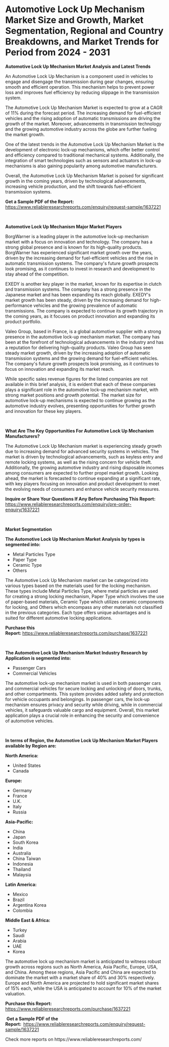 <p><h1>Automotive Lock Up Mechanism Market Size and Growth, Market Segmentation, Regional and Country Breakdowns, and Market Trends for Period from 2024 -  2031</h1></p><p><strong>Automotive Lock Up Mechanism Market Analysis and Latest Trends</strong></p>
<p><p>An Automotive Lock Up Mechanism is a component used in vehicles to engage and disengage the transmission during gear changes, ensuring smooth and efficient operation. This mechanism helps to prevent power loss and improves fuel efficiency by reducing slippage in the transmission system.</p><p>The Automotive Lock Up Mechanism Market is expected to grow at a CAGR of 11% during the forecast period. The increasing demand for fuel-efficient vehicles and the rising adoption of automatic transmissions are driving the growth of the market. Moreover, advancements in transmission technology and the growing automotive industry across the globe are further fueling the market growth.</p><p>One of the latest trends in the Automotive Lock Up Mechanism Market is the development of electronic lock-up mechanisms, which offer better control and efficiency compared to traditional mechanical systems. Additionally, the integration of smart technologies such as sensors and actuators in lock-up mechanisms is also gaining popularity among automotive manufacturers.</p><p>Overall, the Automotive Lock Up Mechanism Market is poised for significant growth in the coming years, driven by technological advancements, increasing vehicle production, and the shift towards fuel-efficient transmission systems.</p></p>
<p><strong>Get a Sample PDF of the Report:&nbsp;</strong> <a href="https://www.reliableresearchreports.com/enquiry/request-sample/1637221">https://www.reliableresearchreports.com/enquiry/request-sample/1637221</a></p>
<p>&nbsp;</p>
<p><strong>Automotive Lock Up Mechanism Major Market Players</strong></p>
<p><p>BorgWarner is a leading player in the automotive lock-up mechanism market with a focus on innovation and technology. The company has a strong global presence and is known for its high-quality products. BorgWarner has experienced significant market growth over the years, driven by the increasing demand for fuel-efficient vehicles and the rise in automatic transmission systems. The company's future growth prospects look promising, as it continues to invest in research and development to stay ahead of the competition.</p><p>EXEDY is another key player in the market, known for its expertise in clutch and transmission systems. The company has a strong presence in the Japanese market and has been expanding its reach globally. EXEDY's market growth has been steady, driven by the increasing demand for high-performance vehicles and the growing prevalence of automatic transmissions. The company is expected to continue its growth trajectory in the coming years, as it focuses on product innovation and expanding its product portfolio.</p><p>Valeo Group, based in France, is a global automotive supplier with a strong presence in the automotive lock-up mechanism market. The company has been at the forefront of technological advancements in the industry and has a reputation for delivering high-quality products. Valeo Group has seen steady market growth, driven by the increasing adoption of automatic transmission systems and the growing demand for fuel-efficient vehicles. The company's future growth prospects look promising, as it continues to focus on innovation and expanding its market reach.</p><p>While specific sales revenue figures for the listed companies are not available in this brief analysis, it is evident that each of these companies plays a significant role in the automotive lock-up mechanism market, with strong market positions and growth potential. The market size for automotive lock-up mechanisms is expected to continue growing as the automotive industry evolves, presenting opportunities for further growth and innovation for these key players.</p></p>
<p>&nbsp;</p>
<p><strong>What Are The Key Opportunities For Automotive Lock Up Mechanism Manufacturers?</strong></p>
<p><p>The Automotive Lock Up Mechanism market is experiencing steady growth due to increasing demand for advanced security systems in vehicles. The market is driven by technological advancements, such as keyless entry and remote locking systems, as well as the rising concern for vehicle theft. Additionally, the growing automotive industry and rising disposable incomes among consumers are expected to further propel market growth. Looking ahead, the market is forecasted to continue expanding at a significant rate, with key players focusing on innovation and product development to meet the evolving needs of consumers and enhance vehicle security measures.</p></p>
<p><strong>Inquire or Share Your Questions If Any Before Purchasing This Report:</strong> <a href="https://www.reliableresearchreports.com/enquiry/pre-order-enquiry/1637221">https://www.reliableresearchreports.com/enquiry/pre-order-enquiry/1637221</a></p>
<p>&nbsp;</p>
<p><strong>Market Segmentation</strong></p>
<p><strong>The Automotive Lock Up Mechanism Market Analysis by types is segmented into:</strong></p>
<p><ul><li>Metal Particles Type</li><li>Paper Type</li><li>Ceramic Type</li><li>Others</li></ul></p>
<p><p>The Automotive Lock Up Mechanism market can be categorized into various types based on the materials used for the locking mechanism. These types include Metal Particles Type, where metal particles are used for creating a strong locking mechanism, Paper Type which involves the use of paper-based materials, Ceramic Type which utilizes ceramic components for locking, and Others which encompass any other materials not classified in the previous categories. Each type offers unique advantages and is suited for different automotive locking applications.</p></p>
<p><strong>Purchase this Report:&nbsp;</strong><a href="https://www.reliableresearchreports.com/purchase/1637221">https://www.reliableresearchreports.com/purchase/1637221</a></p>
<p>&nbsp;</p>
<p><strong>The Automotive Lock Up Mechanism Market Industry Research by Application is segmented into:</strong></p>
<p><ul><li>Passenger Cars</li><li>Commercial Vehicles</li></ul></p>
<p><p>The automotive lock-up mechanism market is used in both passenger cars and commercial vehicles for secure locking and unlocking of doors, trunks, and other compartments. This system provides added safety and protection for vehicle occupants and belongings. In passenger cars, the lock-up mechanism ensures privacy and security while driving, while in commercial vehicles, it safeguards valuable cargo and equipment. Overall, this market application plays a crucial role in enhancing the security and convenience of automotive vehicles.</p></p>
<p>&nbsp;</p>
<p><strong>In terms of Region, the Automotive Lock Up Mechanism Market Players available by Region are:</strong></p>
<p>
    <p> <strong> North America: </strong>
        <ul>
            <li>United States</li>
            <li>Canada</li>
        </ul>
        </p> 
    <p> <strong> Europe: </strong>
        <ul>
            <li>Germany</li>
            <li>France</li>
            <li>U.K.</li>
            <li>Italy</li>
            <li>Russia</li>
        </ul>
        </p> 
    <p> <strong> Asia-Pacific: </strong>
        <ul>
            <li>China</li>
            <li>Japan</li>
            <li>South Korea</li>
            <li>India</li>
            <li>Australia</li>
            <li>China Taiwan</li>
            <li>Indonesia</li>
            <li>Thailand</li>
            <li>Malaysia</li>
        </ul>
        </p> 
    <p> <strong> Latin America: </strong>
        <ul>
            <li>Mexico</li>
            <li>Brazil</li>
            <li>Argentina Korea</li>
            <li>Colombia</li>
        </ul>
        </p> 
    <p> <strong> Middle East & Africa: </strong>
        <ul>
            <li>Turkey</li>
            <li>Saudi</li>
            <li>Arabia</li>
            <li>UAE</li>
            <li>Korea</li>
        </ul>
    </p>
    </p>
<p><p>The automotive lock up mechanism market is anticipated to witness robust growth across regions such as North America, Asia Pacific, Europe, USA, and China. Among these regions, Asia Pacific and China are expected to dominate the market with a market share of 40% and 30% respectively. Europe and North America are projected to hold significant market shares of 15% each, while the USA is anticipated to account for 10% of the market valuation.</p></p>
<p><strong>Purchase this Report: </strong><a href="https://www.reliableresearchreports.com/purchase/1637221">https://www.reliableresearchreports.com/purchase/1637221</a></p>
<p>&nbsp;<strong>Get a Sample PDF of the Report:&nbsp;&nbsp;</strong><a href="https://www.reliableresearchreports.com/enquiry/request-sample/1637221">https://www.reliableresearchreports.com/enquiry/request-sample/1637221</a></p>
<p><strong></strong></p>
<p>Check more reports on https://www.reliableresearchreports.com/</p>
